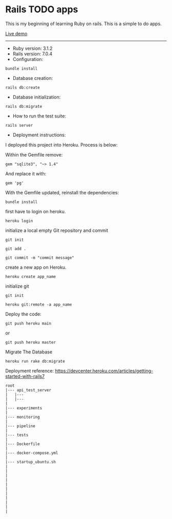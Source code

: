 # Rails TODO apps

This is my beginning of learning Ruby on rails.
This is a simple to do apps.

[Live demo](https://mur-todo-app.herokuapp.com/)

---

* Ruby version:
    3.1.2
* Rails version:
    7.0.4
* Configuration:
```
bundle install
```
* Database creation:
```
rails db:create
```
* Database initialization:
```
rails db:migrate
```
* How to run the test suite:
```
rails server
```
* Deployment instructions:

I deployed this project into Heroku. Process is below:

Within the Gemfile remove:

```
gem "sqlite3", "~> 1.4"
```
And replace it with:
```
gem 'pg'
```
With the Gemfile updated, reinstall the dependencies:
```
bundle install
```
first have to login on heroku.
```
heroku login
```
 initialize a local empty Git repository and commit
```
git init

git add .

git commit -m "commit message"
```
create a new app on Heroku.
```
heroku create app_name
```
initialize git
```
git init

heroku git:remote -a app_name
```
Deploy the code:
```
git push heroku main
```
or
```
git push heroku master
```
Migrate The Database
```
heroku run rake db:migrate
```
Deployment reference: https://devcenter.heroku.com/articles/getting-started-with-rails7



```
root
|--- api_test_server
|   |---
|   |---
|
|--- experiments
|
|--- monitoring
|
|--- pipeline
|
|--- tests
|
|--- Dockerfile
|
|--- docker-compose.yml
|
|--- startup_ubuntu.sh
|
|
|
|
|
|
|
|
|
|
|
```
